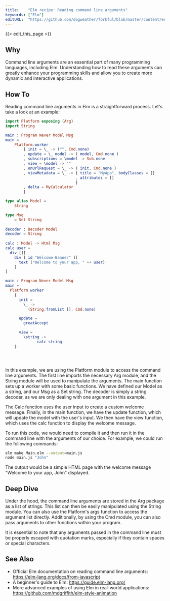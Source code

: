 ```yaml
---
title:    "Elm recipe: Reading command line arguments"
keywords: ["Elm"]
editURL:  "https://github.com/dogweather/forkful/blob/master/content/en/elm/reading-command-line-arguments.md"
---
```


{{< edit_this_page >}}

## Why
Command line arguments are an essential part of many programming languages, including Elm. Understanding how to read these arguments can greatly enhance your programming skills and allow you to create more dynamic and interactive applications.

## How To
Reading command line arguments in Elm is a straightforward process. Let's take a look at an example:

```elm
import Platform exposing (Arg)
import String

main : Program Never Model Msg
main =
    Platform.worker
        { init = \_ -> ("", Cmd.none)
        , update = \_ model -> ( model, Cmd.none )
        , subscriptions = \model -> Sub.none
        , view = \model -> ""
        , onUrlRequest = \_ -> ( init, Cmd.none )
        , viewMetadata = \_ -> { title = "MyApp", bodyClasses = []
                               , attributes = []
                               }
        , delta = MyCalculator
        }

type alias Model =
    String

type Msg
    = Set String
    
decoder : Decoder Model
decoder = String
    
calc : Model -> Html Msg
calc user =
  div [][
    div [ id "Welcome-Banner" ][
      text ("Welcome to your app, " ++ user)
    ]
]

main : Program Never Model Msg
main =
  Platform.worker
    {
      init =
        \_ ->
          (String.fromList [], Cmd.none)

      update =
        greatAccept

      view =
        \string ->
              calc string
    }


  
```

In this example, we are using the Platform module to access the command line arguments. The first line imports the necessary Arg module, and the String module will be used to manipulate the arguments. The main function sets up a worker with some basic functions. We have defined our Model as a string, and our Msg as a Set string. The decoder is simply a string decoder, as we are only dealing with one argument in this example.

The Calc function uses the user input to create a custom welcome message. Finally, in the main function, we have the update function, which will update the model with the user's input. We then have the view function, which uses the calc function to display the welcome message.

To run this code, we would need to compile it and then run it in the command line with the arguments of our choice. For example, we could run the following commands:

```bash
elm make Main.elm --output=main.js
node main.js "John"
```

The output would be a simple HTML page with the welcome message "Welcome to your app, John" displayed.

## Deep Dive
Under the hood, the command line arguments are stored in the Arg package as a list of strings. This list can then be easily manipulated using the String module. You can also use the Platform's args function to access the argument list directly. Additionally, by using the Cmd module, you can also pass arguments to other functions within your program.

It is essential to note that any arguments passed in the command line must be properly escaped with quotation marks, especially if they contain spaces or special characters.

## See Also
- Official Elm documentation on reading command line arguments: https://elm-lang.org/docs/from-javascript
- A beginner's guide to Elm: https://guide.elm-lang.org/
- More advanced examples of using Elm in real-world applications: https://github.com/mdgriffith/elm-style-animation